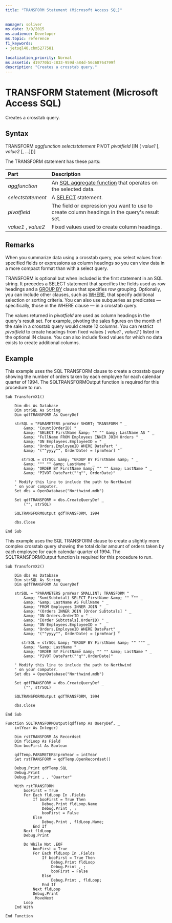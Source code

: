 ```yaml
---
title: "TRANSFORM Statement (Microsoft Access SQL)"
 
 
manager: soliver
ms.date: 3/9/2015
ms.audience: Developer
ms.topic: reference
f1_keywords:
- jetsql40.chm5277581
  
localization_priority: Normal
ms.assetid: 419770b1-c833-959d-a84d-56c68764799f
description: "Creates a crosstab query."
---
```


# TRANSFORM Statement (Microsoft Access SQL)

Creates a crosstab query.
  
## Syntax

TRANSFORM  *aggfunction*  *selectstatement*  PIVOT  *pivotfield*  [IN (  *value1*  [,  *value2*  [, …]])] 
  
The TRANSFORM statement has these parts:
  
|**Part**|**Description**|
|:-----|:-----|
| *aggfunction*  <br/> |An [SQL aggregate function](sql-aggregate-functions-sql.md) that operates on the selected data.  <br/> |
| *selectstatement*  <br/> |A [SELECT](select-statement-microsoft-access-sql.md) statement.  <br/> |
| *pivotfield*  <br/> |The field or expression you want to use to create column headings in the query's result set.  <br/> |
| *value1*  ,  *value2*  <br/> |Fixed values used to create column headings.  <br/> |
   
## Remarks

When you summarize data using a crosstab query, you select values from specified fields or expressions as column headings so you can view data in a more compact format than with a select query.
  
TRANSFORM is optional but when included is the first statement in an SQL string. It precedes a SELECT statement that specifies the fields used as row headings and a [GROUP BY](http://msdn.microsoft.com/library/fe7d5e27-a47a-1229-232c-cf6a0cbad761%28Office.15%29.aspx) clause that specifies row grouping. Optionally, you can include other clauses, such as [WHERE](http://msdn.microsoft.com/library/67e4caed-6512-e8bd-39d0-6dca18114b18%28Office.15%29.aspx), that specify additional selection or sorting criteria. You can also use subqueries as predicates — specifically, those in the WHERE clause — in a crosstab query.
  
The values returned in  *pivotfield*  are used as column headings in the query's result set. For example, pivoting the sales figures on the month of the sale in a crosstab query would create 12 columns. You can restrict  *pivotfield*  to create headings from fixed values (  *value1*  ,  *value2*  ) listed in the optional IN clause. You can also include fixed values for which no data exists to create additional columns. 
  
## Example

This example uses the SQL TRANSFORM clause to create a crosstab query showing the number of orders taken by each employee for each calendar quarter of 1994. The SQLTRANSFORMOutput function is required for this procedure to run.
  
```
Sub TransformX1() 
 
    Dim dbs As Database 
    Dim strSQL As String 
    Dim qdfTRANSFORM As QueryDef 
 
    strSQL = "PARAMETERS prmYear SHORT; TRANSFORM " _ 
        &amp; "Count(OrderID) " _ 
        &amp; "SELECT FirstName &amp; "" "" &amp; LastName AS " _ 
        &amp; "FullName FROM Employees INNER JOIN Orders " _ 
        &amp; "ON Employees.EmployeeID = " _ 
        &amp; "Orders.EmployeeID WHERE DatePart " _ 
        &amp; "(""yyyy"", OrderDate) = [prmYear] " 
   
       strSQL = strSQL &amp; "GROUP BY FirstName &amp; " _ 
        &amp; """ "" &amp; LastName " _ 
        &amp; "ORDER BY FirstName &amp; "" "" &amp; LastName " _ 
        &amp; "PIVOT DatePart(""q"", OrderDate)" 
     
    ' Modify this line to include the path to Northwind 
    ' on your computer. 
    Set dbs = OpenDatabase("Northwind.mdb") 
 
    Set qdfTRANSFORM = dbs.CreateQueryDef _ 
        ("", strSQL) 
     
    SQLTRANSFORMOutput qdfTRANSFORM, 1994 
     
    dbs.Close 
 
End Sub
```

This example uses the SQL TRANSFORM clause to create a slightly more complex crosstab query showing the total dollar amount of orders taken by each employee for each calendar quarter of 1994. The SQLTRANSFORMOutput function is required for this procedure to run.
  
```
Sub TransformX2() 
 
    Dim dbs As Database 
    Dim strSQL As String 
    Dim qdfTRANSFORM As QueryDef 
 
    strSQL = "PARAMETERS prmYear SMALLINT; TRANSFORM " _ 
        &amp; "Sum(Subtotal) SELECT FirstName &amp; "" """ _ 
        &amp; "&amp; LastName AS FullName " _ 
        &amp; "FROM Employees INNER JOIN " _ 
        &amp; "(Orders INNER JOIN [Order Subtotals] " _ 
        &amp; "ON Orders.OrderID = " _ 
        &amp; "[Order Subtotals].OrderID) " _ 
        &amp; "ON Employees.EmployeeID = " _ 
        &amp; "Orders.EmployeeID WHERE DatePart" _ 
        &amp; "(""yyyy"", OrderDate) = [prmYear] " 
    
       strSQL = strSQL &amp; "GROUP BY FirstName &amp; "" """ _ 
        &amp; "&amp; LastName " _ 
        &amp; "ORDER BY FirstName &amp; "" "" &amp; LastName " _ 
        &amp; "PIVOT DatePart(""q"",OrderDate)"         
         
    ' Modify this line to include the path to Northwind 
    ' on your computer. 
    Set dbs = OpenDatabase("Northwind.mdb") 
 
    Set qdfTRANSFORM = dbs.CreateQueryDef _ 
        ("", strSQL) 
     
    SQLTRANSFORMOutput qdfTRANSFORM, 1994 
     
    dbs.Close 
 
End Sub 
 
Function SQLTRANSFORMOutput(qdfTemp As QueryDef, _ 
    intYear As Integer) 
     
    Dim rstTRANSFORM As Recordset 
    Dim fldLoop As Field 
    Dim booFirst As Boolean 
 
    qdfTemp.PARAMETERS!prmYear = intYear 
    Set rstTRANSFORM = qdfTemp.OpenRecordset() 
     
    Debug.Print qdfTemp.SQL 
    Debug.Print 
    Debug.Print , , "Quarter" 
 
    With rstTRANSFORM 
        booFirst = True 
        For Each fldLoop In .Fields 
            If booFirst = True Then 
                Debug.Print fldLoop.Name 
                Debug.Print , ; 
                booFirst = False 
            Else 
                Debug.Print , fldLoop.Name; 
            End If 
        Next fldLoop 
        Debug.Print 
         
        Do While Not .EOF 
            booFirst = True 
            For Each fldLoop In .Fields 
                If booFirst = True Then 
                    Debug.Print fldLoop 
                    Debug.Print , ; 
                    booFirst = False 
                Else 
                    Debug.Print , fldLoop; 
                End If 
            Next fldLoop 
            Debug.Print 
            .MoveNext 
        Loop 
    End With 
     
End Function
```


